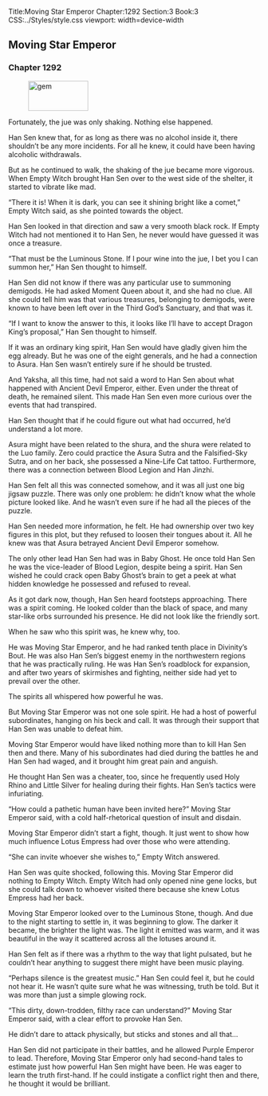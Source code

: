 Title:Moving Star Emperor 
Chapter:1292 
Section:3 
Book:3 
CSS:../Styles/style.css 
viewport: width=device-width
  
## Moving Star Emperor
### Chapter 1292 
<figure>
	<img src="../Images/gem.gif" alt="gem" id="gem" width="120" height="60" />
</figure>
  

  
  Fortunately, the jue was only shaking. Nothing else happened.

Han Sen knew that, for as long as there was no alcohol inside it, there shouldn’t be any more incidents. For all he knew, it could have been having alcoholic withdrawals.

But as he continued to walk, the shaking of the jue became more vigorous. When Empty Witch brought Han Sen over to the west side of the shelter, it started to vibrate like mad.

“There it is! When it is dark, you can see it shining bright like a comet,” Empty Witch said, as she pointed towards the object.

Han Sen looked in that direction and saw a very smooth black rock. If Empty Witch had not mentioned it to Han Sen, he never would have guessed it was once a treasure.

“That must be the Luminous Stone. If I pour wine into the jue, I bet you I can summon her,” Han Sen thought to himself.

Han Sen did not know if there was any particular use to summoning demigods. He had asked Moment Queen about it, and she had no clue. All she could tell him was that various treasures, belonging to demigods, were known to have been left over in the Third God’s Sanctuary, and that was it.

“If I want to know the answer to this, it looks like I’ll have to accept Dragon King’s proposal,” Han Sen thought to himself.

If it was an ordinary king spirit, Han Sen would have gladly given him the egg already. But he was one of the eight generals, and he had a connection to Asura. Han Sen wasn’t entirely sure if he should be trusted.

And Yaksha, all this time, had not said a word to Han Sen about what happened with Ancient Devil Emperor, either. Even under the threat of death, he remained silent. This made Han Sen even more curious over the events that had transpired.

Han Sen thought that if he could figure out what had occurred, he’d understand a lot more.

Asura might have been related to the shura, and the shura were related to the Luo family. Zero could practice the Asura Sutra and the Falsified-Sky Sutra, and on her back, she possessed a Nine-Life Cat tattoo. Furthermore, there was a connection between Blood Legion and Han Jinzhi.

Han Sen felt all this was connected somehow, and it was all just one big jigsaw puzzle. There was only one problem: he didn’t know what the whole picture looked like. And he wasn’t even sure if he had all the pieces of the puzzle.

Han Sen needed more information, he felt. He had ownership over two key figures in this plot, but they refused to loosen their tongues about it. All he knew was that Asura betrayed Ancient Devil Emperor somehow.

The only other lead Han Sen had was in Baby Ghost. He once told Han Sen he was the vice-leader of Blood Legion, despite being a spirit. Han Sen wished he could crack open Baby Ghost’s brain to get a peek at what hidden knowledge he possessed and refused to reveal.

As it got dark now, though, Han Sen heard footsteps approaching. There was a spirit coming. He looked colder than the black of space, and many star-like orbs surrounded his presence. He did not look like the friendly sort.

When he saw who this spirit was, he knew why, too.

He was Moving Star Emperor, and he had ranked tenth place in Divinity’s Bout. He was also Han Sen’s biggest enemy in the northwestern regions that he was practically ruling. He was Han Sen’s roadblock for expansion, and after two years of skirmishes and fighting, neither side had yet to prevail over the other.

The spirits all whispered how powerful he was.

But Moving Star Emperor was not one sole spirit. He had a host of powerful subordinates, hanging on his beck and call. It was through their support that Han Sen was unable to defeat him.

Moving Star Emperor would have liked nothing more than to kill Han Sen then and there. Many of his subordinates had died during the battles he and Han Sen had waged, and it brought him great pain and anguish.

He thought Han Sen was a cheater, too, since he frequently used Holy Rhino and Little Silver for healing during their fights. Han Sen’s tactics were infuriating.

“How could a pathetic human have been invited here?” Moving Star Emperor said, with a cold half-rhetorical question of insult and disdain.

Moving Star Emperor didn’t start a fight, though. It just went to show how much influence Lotus Empress had over those who were attending.

“She can invite whoever she wishes to,” Empty Witch answered.

Han Sen was quite shocked, following this. Moving Star Emperor did nothing to Empty Witch. Empty Witch had only opened nine gene locks, but she could talk down to whoever visited there because she knew Lotus Empress had her back.

Moving Star Emperor looked over to the Luminous Stone, though. And due to the night starting to settle in, it was beginning to glow. The darker it became, the brighter the light was. The light it emitted was warm, and it was beautiful in the way it scattered across all the lotuses around it.

Han Sen felt as if there was a rhythm to the way that light pulsated, but he couldn’t hear anything to suggest there might have been music playing.

“Perhaps silence is the greatest music.” Han Sen could feel it, but he could not hear it. He wasn’t quite sure what he was witnessing, truth be told. But it was more than just a simple glowing rock.

“This dirty, down-trodden, filthy race can understand?” Moving Star Emperor said, with a clear effort to provoke Han Sen.

He didn’t dare to attack physically, but sticks and stones and all that…

Han Sen did not participate in their battles, and he allowed Purple Emperor to lead. Therefore, Moving Star Emperor only had second-hand tales to estimate just how powerful Han Sen might have been. He was eager to learn the truth first-hand. If he could instigate a conflict right then and there, he thought it would be brilliant.
